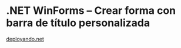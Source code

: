 # .NET WinForms – Crear forma con barra de título personalizada
[deployando.net](https://deployando.net/2011/07/15/net-winforms-crear-forma-con-barra-de-titulo-personalizada/)

